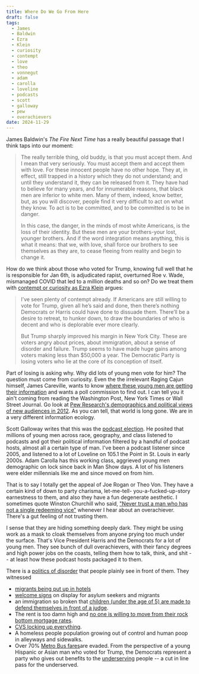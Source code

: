 ```yaml
---
title: Where Do We Go From Here
draft: false
tags:
  - James
  - Baldwin
  - Ezra
  - Klein
  - curiosity
  - contempt
  - love
  - theo
  - vonnegut
  - adam
  - carolla
  - loveline
  - podcasts
  - scott
  - galloway
  - pew
  - overachievers
date: 2024-11-29
---
```

James Baldwin's *The Fire Next Time* has a really beautiful passage that I think taps into our moment:

> The really terrible thing, old buddy, is that you must accept them. And I mean that very seriously. You must accept them and accept them with love. For these innocent people have no other hope. They at, in effect, still trapped in a history which they do not understand; and until they understand it, they can be released from it. They have had to believe for many years, and for innumerable reasons, that black men are inferior to white men. Many of them, indeed, know better, but, as you will discover, people find it very difficult to act on what they know. To act is to be committed, and to be committed is to be in danger.
>
> In this case, the danger, in the minds of most white Americans, is the loss of their identity. But these men are your brothers-your lost, younger brothers. And if the word integration means anything, this is what it means: that we, with love, shall force our brothers to see themselves as they are, to cease fleeing from reality and begin to change it.

How do we think about those who voted for Trump, knowing full well that he is responsible for Jan 6th, is adjudicated rapist, overturned Roe v. Wade, mismanaged COVID that led to a million deaths and so on? Do we treat them with [contempt or curiosity as Ezra Klein](https://www.nytimes.com/2024/11/07/opinion/ezra-klein-podcast-election.html) argues: 

>I’ve seen plenty of contempt already. If Americans are still willing to vote for Trump, given all he’s said and done, then there’s nothing Democrats or Harris could have done to dissuade them. There’ll be a desire to retreat, to hunker down, to draw the boundaries of who is decent and who is deplorable ever more clearly.
>
>But Trump sharply improved his margin in New York City. These are voters angry about prices, about immigration, about a sense of disorder and failure. Trump seems to have made huge gains among voters making less than $50,000 a year. The Democratic Party is losing voters who lie at the core of its conception of itself.

Part of losing is asking why. Why did lots of young men vote for him? The question must come from curiosity. Even the the irrelevant Raging Cajun himself, James Careville, wants to know [where these young men are getting their information](https://newrepublic.com/article/188819/trump-win-james-carville-discovered-unsettling-answer) and wants a poll commission to find out. I can tell you it ain't coming from reading the Washington Post, New York Times or Wall Street Journal. Go look at [Pew Research's demographics and political views of new audiences in 2012](https://www.pewresearch.org/politics/2012/09/27/section-4-demographics-and-political-views-of-news-audiences/). As you can tell, that world is long gone. We are in a very different information ecology.

Scott Galloway writes that this was the [podcast election](https://www.profgalloway.com/the-podcast-election/). He posited that millions of young men across race, geography, and class listened to podcasts and got their political information filtered by a handful of podcast hosts, almost all a certain type of man. I've been a podcast listener since 2005, and listened to a lot of Loveline on 105.1 the Point in St. Louis in early 2000s. Adam Carolla has this working class, aggrieved young men demographic on lock since back in Man Show days. A lot of his listeners were elder millennials like me and since moved on from him. 

That is to say I totally get the appeal of Joe Rogan or Theo Von. They have a certain kind of down to party charisma, let-me-tell- you-a-fucked-up-story earnestness to them, and also they have a fun degenerate aesthetic. I sometimes quote Winston Churchill who said, ["Never trust a man who has not a single redeeming vice"](https://www.goodreads.com/quotes/8630765-never-trust-a-man-who-has-not-a-single-redeeming) whenever I hear about an overachiever. There's a gut feeling of not trusting them. 

I sense that they are hiding something deeply dark. They might be using work as a mask to cloak themselves from anyone prying too much under the surface. That's Vice President Harris and the Democrats for a lot of young men. They see bunch of dull overachievers, with their fancy degrees and high power jobs on the coasts, telling them how to talk, think, and shit -- at least how these podcast hosts packaged it to them.

 There is a [politics of disorder](https://podcasts.apple.com/us/podcast/the-hidden-politics-of-disorder/id1548604447?i=1000673550695) that people plainly see in front of them. They witnessed
 - [migrants being put up in hotels](https://apnews.com/article/new-york-city-migrants-asylum-hotels-183dc6f5fc563da98f3abc56d941799c)
 - [welcome signs](https://www.vox.com/future-perfect/23569848/how-to-sponsor-refugees-welcome-corps-biden) on display for asylum seekers and migrants
 - an immigration so broken that [children (under the age of 5) are made to defend themselves in front of a judge](https://www.theadvocatesforhumanrights.org/News/kids-in-court).
 - The rent is too damn high and [no one is willing to move from their rock bottom mortgage rates](https://www.wsj.com/articles/after-years-of-low-mortgage-rates-home-sellers-are-scarce-11663810759). 
 - [CVS locking up everything](https://bsky.app/profile/shabazzstuart.bsky.social/post/3lc6vc2ea2s2a). 
 - A homeless people population growing out of control and human poop in alleyways and sidewalks.
 - Over 70% [Metro Bus fares](https://www.washingtonpost.com/dc-md-va/2024/10/08/metro-bus-dc-fare-evasion/)are evaded. 
 From the perspective of a young Hispanic or Asian man who voted for Trump, the Democrats represent a party who gives out benefits to the [underserving](https://sites.psu.edu/aspsy/2020/12/01/the-deserving-vs-the-undeserving-poor-how-do-we-deem-whos-worthy/) people -- a cut in line pass for the underserved.



